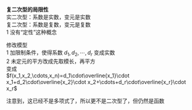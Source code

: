 **复二次型的局限性**  
实二次型：系数是实数，变元是实数  
复二次型：系数是复数，变元是复数  
1 没有“定性”这种概念  
  
修改模型  
1 加限制条件，使得系数 $d_1,d_2,\cdots,d_r$ 变成实数  
2 未定元的平方改成先取模长，再平方  
变成  
$f(x_1,x_2,\cdots,x_n)=d_1\cdot\overline{x_1}\cdot x_1+d_2\cdot\overline{x_2}\cdot x_2+\cdots+d_r\cdot\overline{x_r}\cdot x_r$  
  
注意到，这已经不是多项式了，所以更不是二次型了，但仍然是函数  
